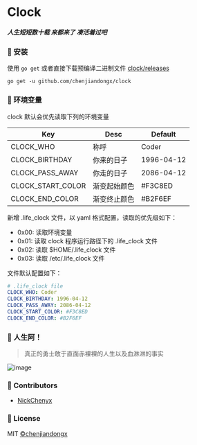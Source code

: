 # Clock

***人生短短数十载 来都来了 凑活着过吧***

### 🔰 安装

使用 `go get` 或者直接下载预编译二进制文件 [clock/releases](https://github.com/chenjiandongx/clock/releases)

```shell
go get -u github.com/chenjiandongx/clock
```

### 🔑 环境变量

clock 默认会优先读取下列的环境变量

| Key | Desc | Default |
| --- | ---- | ------- |
| CLOCK_WHO | 称呼 | Coder |
| CLOCK_BIRTHDAY | 你来的日子 | 1996-04-12 |
| CLOCK_PASS_AWAY | 你走的日子 | 2086-04-12 |
| CLOCK_START_COLOR | 渐变起始颜色 | #F3C8ED |
| CLOCK_END_COLOR | 渐变终止颜色 | #B2F6EF |

新增 .life_clock 文件，以 yaml 格式配置，读取的优先级如下：

* 0x00: 读取环境变量
* 0x01: 读取 clock 程序运行路径下的 .life_clock 文件
* 0x02: 读取 $HOME/.life_clock 文件
* 0x03: 读取 /etc/.life_clock 文件

文件默认配置如下：

```yaml
# .life_clock file
CLOCK_WHO: Coder
CLOCK_BIRTHDAY: 1996-04-12
CLOCK_PASS_AWAY: 2086-04-12
CLOCK_START_COLOR: #F3C8ED 
CLOCK_END_COLOR: #B2F6EF 
```

### 🤔 人生阿！

> 真正的勇士敢于直面赤裸裸的人生以及血淋淋的事实

![image](https://user-images.githubusercontent.com/19553554/143471486-0f9d2ab1-7756-492a-85de-b17ced0f3515.png)

### 👏 Contributors

- [NickChenyx](https://github.com/nickChenyx)

### 🔖 License

MIT [©chenjiandongx](https://github.com/chenjiandongx)
